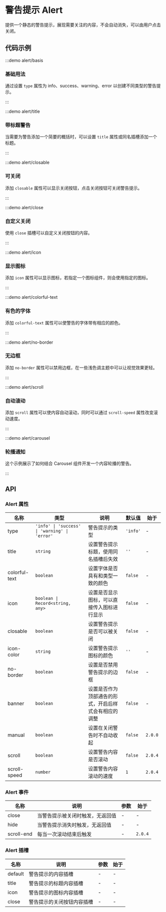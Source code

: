 # 警告提示 Alert

提供一个静态的警告提示，展现需要关注的内容，不会自动消失，可以由用户点击关闭。

## 代码示例

:::demo alert/basis

### 基础用法

通过设置 `type` 属性为 info、success、warning、error 以创建不同类型的警告提示。

:::

:::demo alert/title

### 带标题警告

当需要为警告添加一个简要的概括时，可以设置 `title` 属性或同名插槽添加一个标题。

:::

:::demo alert/closable

### 可关闭

添加 `closable` 属性可以显示关闭按钮，点击关闭按钮可关闭警告提示。

:::

:::demo alert/close

### 自定义关闭

使用 `close` 插槽可以自定义关闭按钮的内容。

:::

:::demo alert/icon

### 显示图标

添加 `icon` 属性可以显示图标，若指定一个图标组件，则会使用指定的图标。

:::

:::demo alert/colorful-text

### 有色的字体

添加 `colorful-text` 属性可以使警告的字体带有相应的颜色。

:::

:::demo alert/no-border

### 无边框

添加 `no-border` 属性可以禁用边框，在一些浅色调主题中可以让视觉效果更轻。

:::

:::demo alert/scroll

### 自动滚动

添加 `scroll` 属性可以使内容自动滚动，同时可以通过 `scroll-speed` 属性改变滚动速度。

:::

:::demo alert/carousel

### 轮播通知

这个示例展示了如何结合 Carousel 组件开发一个内容轮播的警告。

:::

## API

### Alert 属性

| 名称          | 类型                                          | 说明                                                 | 默认值   | 始于    |
| ------------- | --------------------------------------------- | ---------------------------------------------------- | -------- | ------- |
| type          | `'info' \| 'success' \| 'warning' \| 'error'` | 警告提示的类型                                       | `'info'` | -       |
| title         | `string`                                      | 设置警告提示标题，使用同名插槽后失效                 | `''`     | -       |
| colorful-text | `boolean`                                     | 设置字体是否具有和类型一致的颜色                     | `false`  | -       |
| icon          | `boolean \| Record<string, any>`              | 设置是否显示图标，可以直接传入图标进行显示           | `false`  | -       |
| closable      | `boolean`                                     | 设置警告提示是否可以被关闭                           | `false`  | -       |
| icon-color    | `string`                                      | 设置警告提示图标的颜色                               | `''`     | -       |
| no-border     | `boolean`                                     | 设置是否禁用警告提示的边框                           | `false`  | -       |
| banner        | `boolean`                                     | 设置是否作为顶部通告的形式，开启后样式会有相应的调整 | `false`  | -       |
| manual        | `boolean`                                     | 设置在关闭警告时不自动收起                           | `false`  | `2.0.0` |
| scroll        | `boolean`                                     | 设置警告内容是否滚动                                 | `false`  | `2.0.4` |
| scroll-speed  | `number`                                      | 设置警告内容滚动的速度                               | `1`      | `2.0.4` |

### Alert 事件

| 名称       | 说明                             | 参数 | 始于    |
| ---------- | -------------------------------- | ---- | ------- |
| close      | 当警告提示被关闭时触发，无返回值 | -    | -       |
| hide       | 当警告提示消失时触发，无返回值   | -    | -       |
| scroll-end | 每当一次滚动结束后触发           | -    | `2.0.4` |

### Alert 插槽

| 名称    | 说明                       | 参数 | 始于 |
| ------- | -------------------------- | ---- | ---- |
| default | 警告提示的内容插槽         | -    | -    |
| title   | 警告提示的标题内容插槽     | -    | -    |
| icon    | 警告提示的图标内容插槽     | -    | -    |
| close   | 警告提示的关闭按钮内容插槽 | -    | -    |
